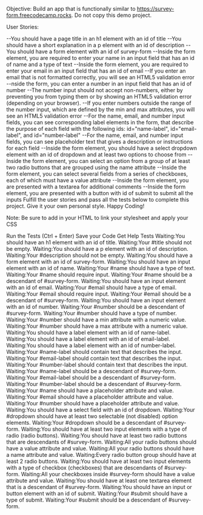 Objective: Build an app that is functionally similar to https://survey-form.freecodecamp.rocks. Do not copy this demo project.

User Stories:

--You should have a page title in an h1 element with an id of title
--You should have a short explanation in a p element with an id of description
--You should have a form element with an id of survey-form
--Inside the form element, you are required to enter your name in an input field that has an id of name and a type of text
--Inside the form element, you are required to enter your email in an input field that has an id of email
--If you enter an email that is not formatted correctly, you will see an HTML5 validation error
--nside the form, you can enter a number in an input field that has an id of number
--The number input should not accept non-numbers, either by preventing you from typing them or by showing an HTML5 validation error (depending on your browser).
--If you enter numbers outside the range of the number input, which are defined by the min and max attributes, you will see an HTML5 validation error
--For the name, email, and number input fields, you can see corresponding label elements in the form, that describe the purpose of each field with the following ids: id="name-label", id="email-label", and id="number-label"
--For the name, email, and number input fields, you can see placeholder text that gives a description or instructions for each field
--Inside the form element, you should have a select dropdown element with an id of dropdown and at least two options to choose from
--Inside the form element, you can select an option from a group of at least two radio buttons that are grouped using the name attribute
--Inside the form element, you can select several fields from a series of checkboxes, each of which must have a value attribute
--Inside the form element, you are presented with a textarea for additional comments
--Inside the form element, you are presented with a button with id of submit to submit all the inputs
Fulfill the user stories and pass all the tests below to complete this project. Give it your own personal style. Happy Coding!

Note: Be sure to add <link rel="stylesheet" href="styles.css"> in your HTML to link your stylesheet and apply your CSS

Run the Tests (Ctrl + Enter)
Save your Code
Get Help
Tests
Waiting:You should have an h1 element with an id of title.
Waiting:Your #title should not be empty.
Waiting:You should have a p element with an id of description.
Waiting:Your #description should not be empty.
Waiting:You should have a form element with an id of survey-form.
Waiting:You should have an input element with an id of name.
Waiting:Your #name should have a type of text.
Waiting:Your #name should require input.
Waiting:Your #name should be a descendant of #survey-form.
Waiting:You should have an input element with an id of email.
Waiting:Your #email should have a type of email.
Waiting:Your #email should require input.
Waiting:Your #email should be a descendant of #survey-form.
Waiting:You should have an input element with an id of number.
Waiting:Your #number should be a descendant of #survey-form.
Waiting:Your #number should have a type of number.
Waiting:Your #number should have a min attribute with a numeric value.
Waiting:Your #number should have a max attribute with a numeric value.
Waiting:You should have a label element with an id of name-label.
Waiting:You should have a label element with an id of email-label.
Waiting:You should have a label element with an id of number-label.
Waiting:Your #name-label should contain text that describes the input.
Waiting:Your #email-label should contain text that describes the input.
Waiting:Your #number-label should contain text that describes the input.
Waiting:Your #name-label should be a descendant of #survey-form.
Waiting:Your #email-label should be a descendant of #survey-form.
Waiting:Your #number-label should be a descendant of #survey-form.
Waiting:Your #name should have a placeholder attribute and value.
Waiting:Your #email should have a placeholder attribute and value.
Waiting:Your #number should have a placeholder attribute and value.
Waiting:You should have a select field with an id of dropdown.
Waiting:Your #dropdown should have at least two selectable (not disabled) option elements.
Waiting:Your #dropdown should be a descendant of #survey-form.
Waiting:You should have at least two input elements with a type of radio (radio buttons).
Waiting:You should have at least two radio buttons that are descendants of #survey-form.
Waiting:All your radio buttons should have a value attribute and value.
Waiting:All your radio buttons should have a name attribute and value.
Waiting:Every radio button group should have at least 2 radio buttons.
Waiting:You should have at least two input elements with a type of checkbox (checkboxes) that are descendants of #survey-form.
Waiting:All your checkboxes inside #survey-form should have a value attribute and value.
Waiting:You should have at least one textarea element that is a descendant of #survey-form.
Waiting:You should have an input or button element with an id of submit.
Waiting:Your #submit should have a type of submit.
Waiting:Your #submit should be a descendant of #survey-form.